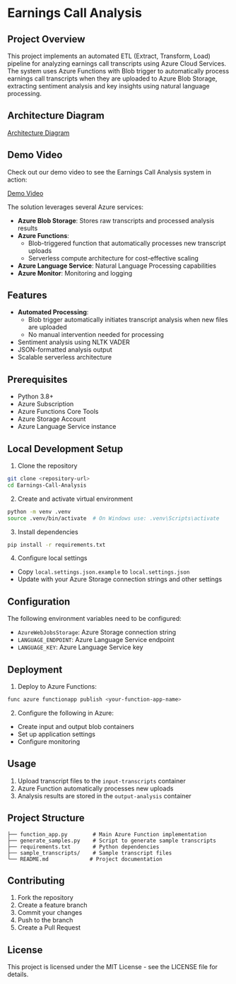 # Earnings Call Analysis

## Project Overview
This project implements an automated ETL (Extract, Transform, Load) pipeline for analyzing earnings call transcripts using Azure Cloud Services. The system uses Azure Functions with Blob trigger to automatically process earnings call transcripts when they are uploaded to Azure Blob Storage, extracting sentiment analysis and key insights using natural language processing.

## Architecture Diagram
[Architecture Diagram](https://github.com/mrunalmanoharpatil/Earnings-Call-Analysis/blob/main/architecture%20diagram.png)

## Demo Video
Check out our demo video to see the Earnings Call Analysis system in action:

[Demo Video](https://github.com/mrunalmanoharpatil/Earnings-Call-Analysis/blob/main/Azure%20Earnings%20Call%20Demo.mp4)

The solution leverages several Azure services:
- **Azure Blob Storage**: Stores raw transcripts and processed analysis results
- **Azure Functions**: 
  - Blob-triggered function that automatically processes new transcript uploads
  - Serverless compute architecture for cost-effective scaling
- **Azure Language Service**: Natural Language Processing capabilities
- **Azure Monitor**: Monitoring and logging

## Features
- **Automated Processing**: 
  - Blob trigger automatically initiates transcript analysis when new files are uploaded
  - No manual intervention needed for processing
- Sentiment analysis using NLTK VADER
- JSON-formatted analysis output
- Scalable serverless architecture

## Prerequisites
- Python 3.8+
- Azure Subscription
- Azure Functions Core Tools
- Azure Storage Account
- Azure Language Service instance

## Local Development Setup
1. Clone the repository
```bash
git clone <repository-url>
cd Earnings-Call-Analysis
```

2. Create and activate virtual environment
```bash
python -m venv .venv
source .venv/bin/activate  # On Windows use: .venv\Scripts\activate
```

3. Install dependencies
```bash
pip install -r requirements.txt
```

4. Configure local settings
- Copy `local.settings.json.example` to `local.settings.json`
- Update with your Azure Storage connection strings and other settings

## Configuration
The following environment variables need to be configured:
- `AzureWebJobsStorage`: Azure Storage connection string
- `LANGUAGE_ENDPOINT`: Azure Language Service endpoint
- `LANGUAGE_KEY`: Azure Language Service key

## Deployment
1. Deploy to Azure Functions:
```bash
func azure functionapp publish <your-function-app-name>
```

2. Configure the following in Azure:
- Create input and output blob containers
- Set up application settings
- Configure monitoring

## Usage
1. Upload transcript files to the `input-transcripts` container
2. Azure Function automatically processes new uploads
3. Analysis results are stored in the `output-analysis` container

## Project Structure
```
├── function_app.py        # Main Azure Function implementation
├── generate_samples.py    # Script to generate sample transcripts
├── requirements.txt       # Python dependencies
├── sample_transcripts/    # Sample transcript files
└── README.md             # Project documentation
```

## Contributing
1. Fork the repository
2. Create a feature branch
3. Commit your changes
4. Push to the branch
5. Create a Pull Request

## License
This project is licensed under the MIT License - see the LICENSE file for details.
